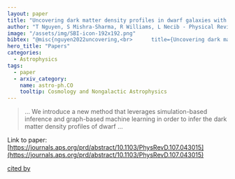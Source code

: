 ```yaml
---
layout: paper
title: "Uncovering dark matter density profiles in dwarf galaxies with graph neural networks"
author: "T Nguyen, S Mishra-Sharma, R Williams, L Necib - Physical Review D, 2023 - APS"
image: "/assets/img/SBI-icon-192x192.png"
bibtex: "@misc{nguyen2022uncovering,<br>      title={Uncovering dark matter density profiles in dwarf galaxies with graph neural networks}, <br>      author={Tri Nguyen and Siddharth Mishra-Sharma and Reuel Williams and Lina Necib},<br>      year={2022},<br>      eprint={2208.12825},<br>      archivePrefix={arXiv},<br>      primaryClass={astro-ph.CO}<br>}"
hero_title: "Papers"
categories:
  - Astrophysics
tags:
  - paper
  - arxiv_category:
    name: astro-ph.CO
    tooltip: Cosmology and Nongalactic Astrophysics
---
```

>… We introduce a new method that leverages simulation-based inference and graph-based machine learning in order to infer the dark matter density profiles of dwarf …

Link to paper: [https://journals.aps.org/prd/abstract/10.1103/PhysRevD.107.043015](https://journals.aps.org/prd/abstract/10.1103/PhysRevD.107.043015)

[cited by](https://scholar.google.com/scholar?cites=8913784847554083300&as_sdt=2005&sciodt=0,5&hl=en&num=20)
